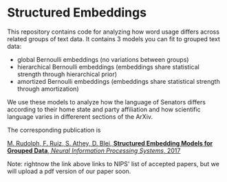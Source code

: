# Structured Embeddings

This repository contains code for analyzing how word usage differs across related groups of text data.
It contains 3 models you can fit to grouped text data:

 - global Bernoulli embeddings 
   (no variations between groups)
 - hierarchical Bernoulli embeddings
   (embeddings share statistical strength through hierarchical prior)
 - amortized Bernoulli embeddings
   (embeddings share statistical strength through amortization)
   
We use these models to analyze how the language of Senators differs according to their home state and party affiliation and how scientific language varies in differerent sections of the ArXiv.

The corresponding publication is

[M. Rudolph, F. Ruiz, S. Athey, D. Blei, **Structured Embedding Models for Grouped Data**, 
*Neural Information Processing Systems*, 2017](https://nips.cc/Conferences/2017/AcceptedPapersInitial)

Note: rightnow the link above links to NIPS' list of accepted papers, but we will upload a pdf version of our paper soon.
